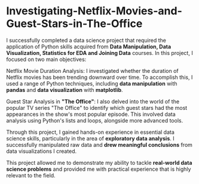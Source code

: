 # Investigating-Netflix-Movies-and-Guest-Stars-in-The-Office

I successfully completed a data science project that required the application of Python skills acquired from  **Data Manipulation, Data Visualization, Statistics for EDA and Joining Data** courses. In this project, I focused on two main objectives:

Netflix Movie Duration Analysis: I investigated whether the duration of Netflix movies has been trending downward over time. To accomplish this, I used a range of Python techniques, including **data manipulation** with **pandas** and **data visualization** with **matplotlib**.

Guest Star Analysis in **"The Office"**: I also delved into the world of the popular TV series "The Office" to identify which guest stars had the most appearances in the show's most popular episode. This involved data analysis using Python's lists and loops, alongside more advanced tools.

Through this project, I gained hands-on experience in essential data science skills, particularly in the area of **exploratory data analysis**. I successfully manipulated raw data and **drew meaningful conclusions** from data visualizations I created.

This project allowed me to demonstrate my ability to tackle **real-world data science problems** and provided me with practical experience that is highly relevant to the field.
